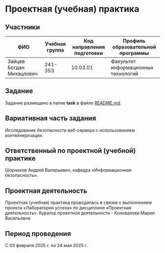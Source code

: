 # Проектная (учебная) практика

## Участники

| ФИО | Учебная группа | Код направления подготовки | Профиль образовательной программы |
|-|-|-|-|
| Зайцев Богдан Михацлович | 241-353 | 10.03.01 | Факультет информационных технологий |

## Задание

Задание размещено в папке **task** в файле [README.md](task/README.md).

## Вариативная часть задания

Исследование безопасности веб-сервера с использованием контейнеризации.

## Ответственный по проектной (учебной) практике

Шорников Андрей Валерьевич, кафедра «Информационная безопасность».

## Проектная деятельность

Проектная (учебная) практика проводилась в связке с выполнением проекта «Лаборатория успеха» по дисциплине «Проектная деятельность». Куратор проектной деятельности - Коновалова Мария Васильевна.


## Период проведения

С 03 февраля 2025 г. по 24 мая 2025 г.
